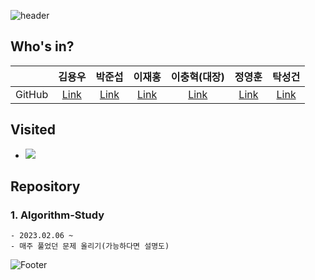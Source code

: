 ![header](https://capsule-render.vercel.app/api?type=waving&color=timeGradient&height=200&section=header&text=서울 22반 알고리즘 스터디(4조)&fontSize=50)

## Who's in?
|  | 김용우 | 박준섭 | 이재홍 | 이충혁(대장) | 정영훈 | 탁성건 |
| :---: | :---: | :---: | :---: | :---: | :---: | :---: |
| GitHub | [Link](https://github.com/soybean33) | [Link](https://github.com/zooonsp) | [Link](https://github.com/h78749891) | [Link](https://github.com/chyuk98) | [Link](https://github.com/ChocoBreeze) | [Link](https://github.com/profornnan) |


## Visited
- <a href="https://hits.seeyoufarm.com"><img src="https://hits.seeyoufarm.com/api/count/incr/badge.svg?url=https%3A%2F%2Fgithub.com%2FAlgorithm-study-seoul22%2F.github&count_bg=%23000000&title_bg=%230000FF&icon=github.svg&icon_color=%23FFFFFF&title=Visited&edge_flat=false"/></a>

## Repository
### 1. Algorithm-Study
    - 2023.02.06 ~
    - 매주 풀었던 문제 올리기(가능하다면 설명도)


![Footer](https://capsule-render.vercel.app/api?type=waving&color=timeGradient&height=200&section=footer)

